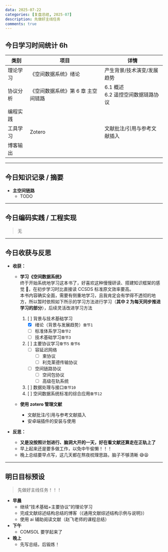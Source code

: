 ```yaml
---
data: 2025-07-22
categories: [复盘总结, 2025-07]
description: 先做好主线任务
comments: true
---
```


## 今日学习时间统计 6h

| 类别     | 项目                               | 详情                        |
| -------- | ---------------------------------- | --------------------------- |
| 理论学习 | 《空间数据系统》绪论               | 产生背景/技术演变/发展趋势  |
| 协议分析 | 《空间数据系统》第 6 章 主空间链路 | 6.1 概述<br>6.2 遥控空间数据链路协议   |
| 编程实践 |                                    |
| 工具学习 | Zotero                             | 文献批注/引用与参考文献插入 |
| 博客输出 |                                    |                             |

---

## 今日知识记录 / 摘要

- **主空间链路**
  - TODO


---

## 今日编码实践 / 工程实现

> 无

---

## 今日收获与反思

- **收获：**

  - **学习《空间数据系统》**
    <br>终于开始系统地学习这本书了，好喜欢这种慢慢研读、搭建知识框架的感觉 🥰，在初步学习时比直接读 CCSDS 标准原文效率要高。
    <br>本书内容确实全面，需要有侧重地学习，且我肯定会有学得不透彻的地方，所以暂时依照如下所示的学习方法进行学习（**其中 2 为每天同步推进学习的部分**），后续灵活改进学习方法

    1. [ ] 背景与技术基础学习
       - [x] 绪论（背景与发展趋势）`章节1`
       - [ ] 标准体系学习`章节2`
       - [ ] 技术基础学习`章节3`
    2. [ ] 主要协议学习`章节5` `章节6`
       - [ ] 容延迟网络
         - [ ] 束协议
         - [ ] 利克莱德传输协议
       - [ ] 空间链路协议
         - [ ] 空间包协议
         - [ ] 高级在轨系统
    3. [ ] 数据处理与接口`章节10`
    4. [ ] 空间数据系统标准的综合应用`章节12`

  - **使用 zotero 管理文献**
    - 文献批注/引用与参考文献插入
    - 安卓端插件的安装与使用

- **反思：**
  - **又是没按照计划进行、脑洞大开的一天，好在看文献还算走在正轨上了**
  - 早上起来还是要多做工作，以免中午偷懒！！！
  - 晚上总结要早点写，这几天都在熬夜梳理思路，脑子不够清晰 😅😫

---

## 明日目标预设

> 先做好主线任务！！！

- **早晨**
  - 继续“技术基础+主要协议”的理论学习
  - 完成文献综述结构总结的博客（《通用文献综述结构示例与说明》）
  - 使用 ai 辅助阅读文献（赵飞老师的课程总结）
- **下午**
  - COMSOL 要学起来了
- **晚上**
  - 先写总结，后锻炼！

